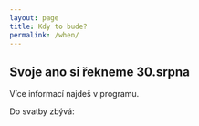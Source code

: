 ```yaml
---
layout: page
title: Kdy to bude?
permalink: /when/
---
```


## Svoje ano si řekneme 30.srpna

Více informací najdeš v programu.

<p class="timer"> Do svatby zbývá:</p>
<p id="timer-clock" class="timer"></p>

<!-- Display the countdown timer in an element -->
<script>
// Set the date we're counting down to
var countDownDate = new Date("Aug 30, 2025 12:30:00").getTime();

// Update the count down every 1 second
var x = setInterval(function() {

  // Get today's date and time
  var now = new Date().getTime();

  // Find the distance between now and the count down date
  var distance = countDownDate - now;

  // Time calculations for days, hours, minutes and seconds
  var days = Math.floor(distance / (1000 * 60 * 60 * 24));
  var hours = Math.floor((distance % (1000 * 60 * 60 * 24)) / (1000 * 60 * 60));
  var minutes = Math.floor((distance % (1000 * 60 * 60)) / (1000 * 60));
  var seconds = Math.floor((distance % (1000 * 60)) / 1000);

  // Display the result in the element with id="timer"
  document.getElementById("timer-clock").innerHTML = days + "d " + hours + "h "
  + minutes + "m " + seconds + "s ";

  // If the count down is finished, write some text
  if (distance < 0) {
    clearInterval(x);
    document.getElementById("timer").innerHTML = "Nic. Konečně svoji!";
  }
}, 1000);
</script>
